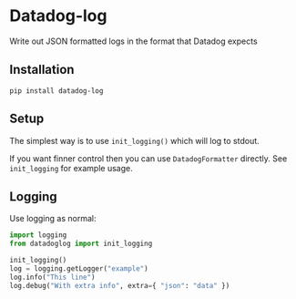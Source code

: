 # Datadog-log

Write out JSON formatted logs in the format that Datadog expects

## Installation

`pip install datadog-log`

## Setup

The simplest way is to use `init_logging()` which will log to stdout.

If you want finner control then you can use `DatadogFormatter` directly. 
See `init_logging` for example usage. 

## Logging

Use logging as normal:

```python
import logging
from datadoglog import init_logging

init_logging()
log = logging.getLogger("example")
log.info("This line")
log.debug("With extra info", extra={ "json": "data" })
```
